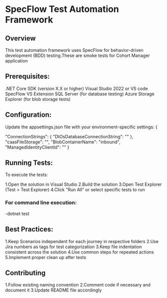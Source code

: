 # SpecFlow Test Automation Framework

## Overview
This test automation framework uses SpecFlow for behavior-driven development (BDD) testing.These are smoke tests for Cohort Manager application

## Prerequisites:
.NET Core SDK (version X.X or higher)
Visual Studio 2022 or VS code
SpecFlow VS Extension
SQL Server (for database testing)
Azure Storage Explorer (for blob storage tests)

## Configuration:
Update the appsettings.json file with your environment-specific settings:
 {

  "ConnectionStrings": {
      "DtOsDatabaseConnectionString": ""
    },
    "caasFileStorage": "",
    "BlobContainerName": "inbound",
    "ManagedIdentityClientId": ""
  }
## Running Tests:
To execute the tests:

1.Open the solution in Visual Studio
2.Build the solution
3.Open Test Explorer (Test > Test Explorer)
4.Click "Run All" or select specific tests to run

### For command line execution:

-dotnet test

## Best Practices:
 1.Keep Scenarios independent for each journey in respective folders
 2.Use Jira numbers as tags for test categorization
 3.Keep file indentation consistent across the solution
 4.Use common steps for repeated actions
 5.Implement proper clean up after tests

## Contributing
 1.Follow existing naming convention
 2.Comment code if necessary and document it
 3.Update README file accordingly
